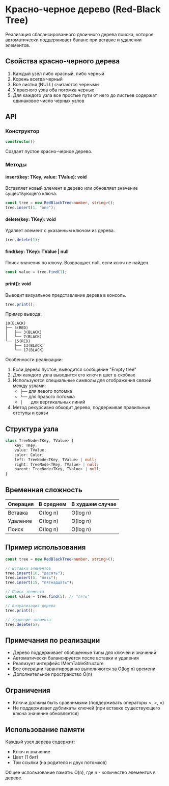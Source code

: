 # Красно-черное дерево (Red-Black Tree)

Реализация сбалансированного двоичного дерева поиска, которое автоматически поддерживает баланс при вставке и удалении элементов.

## Свойства красно-черного дерева

1. Каждый узел либо красный, либо черный
2. Корень всегда черный
3. Все листья (NULL) считаются черными
4. У красного узла оба потомка черные
5. Для каждого узла все простые пути от него до листьев содержат одинаковое число черных узлов

## API

### Конструктор

```typescript
constructor()
```

Создает пустое красно-черное дерево.

### Методы

#### insert(key: TKey, value: TValue): void

Вставляет новый элемент в дерево или обновляет значение существующего ключа.

```typescript
const tree = new RedBlackTree<number, string>();
tree.insert(1, "one");
```

#### delete(key: TKey): void

Удаляет элемент с указанным ключом из дерева.

```typescript
tree.delete(1);
```

#### find(key: TKey): TValue | null

Поиск значения по ключу. Возвращает null, если ключ не найден.

```typescript
const value = tree.find(1);
```

#### print(): void

Выводит визуальное представление дерева в консоль.

```typescript
tree.print();
```

Пример вывода:
```
10(BLACK)
├── 5(RED)
│   ├── 3(BLACK)
│   └── 7(BLACK)
└── 15(RED)
    ├── 13(BLACK)
    └── 17(BLACK)
```

Особенности реализации:

1. Если дерево пустое, выводится сообщение "Empty tree"
2. Для каждого узла выводится его ключ и цвет в скобках
3. Используются специальные символы для отображения связей между узлами:
    - `├──` для левого потомка
    - `└──` для правого потомка
    - `│   ` для вертикальных линий
4. Метод рекурсивно обходит дерево, поддерживая правильные отступы и связи

## Структура узла

```typescript
class TreeNode<TKey, TValue> {
    key: TKey;
    value: TValue;
    color: Color;
    left: TreeNode<TKey, TValue> | null;
    right: TreeNode<TKey, TValue> | null;
    parent: TreeNode<TKey, TValue> | null;
}
```

## Временная сложность

| Операция | В среднем | В худшем случае |
|----------|-----------|-----------------|
| Вставка  | O(log n)  | O(log n)       |
| Удаление | O(log n)  | O(log n)       |
| Поиск    | O(log n)  | O(log n)       |

## Пример использования

```typescript
const tree = new RedBlackTree<number, string>();

// Вставка элементов
tree.insert(10, "десять");
tree.insert(5, "пять");
tree.insert(15, "пятнадцать");

// Поиск элемента
const value = tree.find(5); // "пять"

// Визуализация дерева
tree.print();

// Удаление элемента
tree.delete(5);
```

## Примечания по реализации

- Дерево поддерживает обобщенные типы для ключей и значений
- Автоматически балансируется после вставки и удаления
- Реализует интерфейс IMemTableStructure
- Все операции гарантированно выполняются за O(log n) времени
- Дополнительное пространство O(n)

## Ограничения

- Ключи должны быть сравнимыми (поддерживать операторы <, >, =)
- Не поддерживает дубликаты ключей (при вставке существующего ключа значение обновляется)

## Использование памяти

Каждый узел дерева содержит:
- Ключ и значение
- Цвет (1 бит)
- Три ссылки (на родителя и двух потомков)

Общее использование памяти: O(n), где n - количество элементов в дереве.
